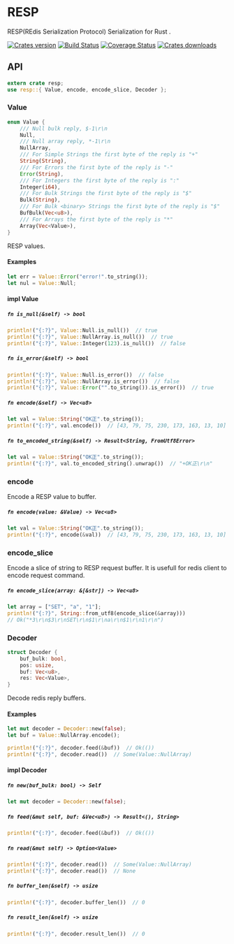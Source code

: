 RESP
====
RESP(REdis Serialization Protocol) Serialization for Rust .

[![Crates version][version-image]][version-url]
[![Build Status][travis-image]][travis-url]
[![Coverage Status][coveralls-image]][coveralls-url]
[![Crates downloads][downloads-image]][downloads-url]

## API

```Rust
extern crate resp;
use resp::{ Value, encode, encode_slice, Decoder };
```

### Value

```Rust
enum Value {
    /// Null bulk reply, $-1\r\n
    Null,
    /// Null array reply, *-1\r\n
    NullArray,
    /// For Simple Strings the first byte of the reply is "+"
    String(String),
    /// For Errors the first byte of the reply is "-"
    Error(String),
    /// For Integers the first byte of the reply is ":"
    Integer(i64),
    /// For Bulk Strings the first byte of the reply is "$"
    Bulk(String),
    /// For Bulk <binary> Strings the first byte of the reply is "$"
    BufBulk(Vec<u8>),
    /// For Arrays the first byte of the reply is "*"
    Array(Vec<Value>),
}
```
RESP values.

#### Examples
```Rust
let err = Value::Error("error!".to_string());
let nul = Value::Null;
```

#### impl Value

##### `fn is_null(&self) -> bool`
```Rust
println!("{:?}", Value::Null.is_null())  // true
println!("{:?}", Value::NullArray.is_null())  // true
println!("{:?}", Value::Integer(123).is_null())  // false
```

##### `fn is_error(&self) -> bool`
```Rust
println!("{:?}", Value::Null.is_error())  // false
println!("{:?}", Value::NullArray.is_error())  // false
println!("{:?}", Value::Error("".to_string()).is_error())  // true
```

##### `fn encode(&self) -> Vec<u8>`
```Rust
let val = Value::String("OK正".to_string());
println!("{:?}", val.encode())  // [43, 79, 75, 230, 173, 163, 13, 10]
```

##### `fn to_encoded_string(&self) -> Result<String, FromUtf8Error>`
```Rust
let val = Value::String("OK正".to_string());
println!("{:?}", val.to_encoded_string().unwrap())  // "+OK正\r\n"
```

### encode

Encode a RESP value to buffer.

##### `fn encode(value: &Value) -> Vec<u8>`

```Rust
let val = Value::String("OK正".to_string());
println!("{:?}", encode(&val))  // [43, 79, 75, 230, 173, 163, 13, 10]
```

### encode_slice

Encode a slice of string to RESP request buffer. It is usefull for redis client to encode request command.

##### `fn encode_slice(array: &[&str]) -> Vec<u8>`

```Rust
let array = ["SET", "a", "1"];
println!("{:?}", String::from_utf8(encode_slice(&array)))
// Ok("*3\r\n$3\r\nSET\r\n$1\r\na\r\n$1\r\n1\r\n")
```

### Decoder

```Rust
struct Decoder {
    buf_bulk: bool,
    pos: usize,
    buf: Vec<u8>,
    res: Vec<Value>,
}
```
Decode redis reply buffers.

#### Examples
```Rust
let mut decoder = Decoder::new(false);
let buf = Value::NullArray.encode();

println!("{:?}", decoder.feed(&buf))  // Ok(())
println!("{:?}", decoder.read())  // Some(Value::NullArray)
```

#### impl Decoder

##### `fn new(buf_bulk: bool) -> Self`
```Rust
let mut decoder = Decoder::new(false);
```

##### `fn feed(&mut self, buf: &Vec<u8>) -> Result<(), String>`
```Rust
println!("{:?}", decoder.feed(&buf))  // Ok(())
```

##### `fn read(&mut self) -> Option<Value>`
```Rust
println!("{:?}", decoder.read())  // Some(Value::NullArray)
println!("{:?}", decoder.read())  // None
```

##### `fn buffer_len(&self) -> usize`
```Rust
println!("{:?}", decoder.buffer_len())  // 0
```

##### `fn result_len(&self) -> usize`
```Rust
println!("{:?}", decoder.result_len())  // 0
```

[version-image]: https://img.shields.io/crates/v/resp.svg
[version-url]: https://crates.io/crates/resp

[travis-image]: http://img.shields.io/travis/iorust/resp.svg
[travis-url]: https://travis-ci.org/iorust/resp

[coveralls-image]: https://coveralls.io/repos/iorust/resp/badge.svg
[coveralls-url]: https://coveralls.io/r/iorust/resp

[downloads-image]: https://img.shields.io/crates/d/resp.svg
[downloads-url]: https://crates.io/crates/resp
